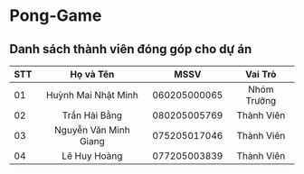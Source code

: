 # Pong-Game


## Danh sách thành viên đóng góp cho dự án
| STT | Họ và Tên | MSSV | Vai Trò |
|--|--|--|--|
| 01 | <div align="center">Huỳnh Mai Nhật Minh</div> | <div align="center">060205000065</div> | <div align="center">Nhóm Trưởng</div> |
| 02 | <div align="center">Trần Hải Bằng</div> | <div align="center">080205005769</div> | <div align="center">Thành Viên</div> |
| 03 | <div align="center">Nguyễn Văn Minh Giang</div> | <div align="center">075205017046</div> | <div align="center">Thành Viên</div> |
| 04 | <div align="center">Lê Huy Hoàng</div> | <div align="center">077205003839</div> | <div align="center">Thành Viên</div> |
